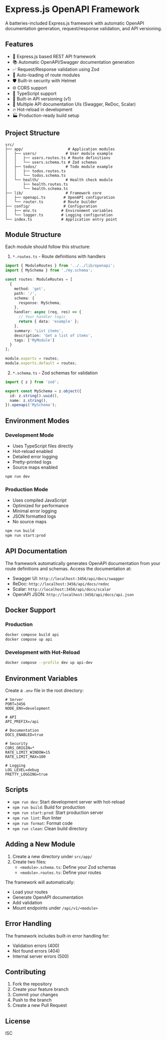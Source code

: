 # Express.js OpenAPI Framework

A batteries-included Express.js framework with automatic OpenAPI documentation generation, request/response validation, and API versioning.

## Features

- 🚀 Express.js based REST API framework
- 📚 Automatic OpenAPI/Swagger documentation generation
- ✅ Request/Response validation using Zod
- 🔄 Auto-loading of route modules
- 🛡️ Built-in security with Helmet
- 🌐 CORS support
- 🎯 TypeScript support
- 🔢 Built-in API versioning (v1)
- 📖 Multiple API documentation UIs (Swagger, ReDoc, Scalar)
- 🔥 Hot-reload in development
- 🏭 Production-ready build setup

## Project Structure

```
src/
├── app/                    # Application modules
│   ├── users/             # User module example
│   │   ├── users.routes.ts # Route definitions
│   │   └── users.schema.ts # Zod schemas
│   ├── todos/             # Todo module example
│   │   ├── todos.routes.ts
│   │   └── todos.schema.ts
│   └── health/            # Health check module
│       ├── health.routes.ts
│       └── health.schema.ts
├── lib/                   # Framework core
│   ├── openapi.ts        # OpenAPI configuration
│   └── router.ts         # Route builder
├── config/               # Configuration
│   ├── env.ts           # Environment variables
│   └── logger.ts        # Logging configuration
└── index.ts             # Application entry point
```

## Module Structure

Each module should follow this structure:

1. `*.routes.ts` - Route definitions with handlers
```typescript
import { ModuleRoutes } from '../../lib/openapi';
import { MySchema } from './my.schema';

const routes: ModuleRoutes = [
  {
    method: 'get',
    path: '/',
    schema: {
      response: MySchema,
    },
    handler: async (req, res) => {
      // Your handler logic
      return { data: 'example' };
    },
    summary: 'List items',
    description: 'Get a list of items',
    tags: ['MyModule']
  }
];

module.exports = routes;
module.exports.default = routes;
```

2. `*.schema.ts` - Zod schemas for validation
```typescript
import { z } from 'zod';

export const MySchema = z.object({
  id: z.string().uuid(),
  name: z.string(),
}).openapi('MySchema');
```

## Environment Modes

### Development Mode
- Uses TypeScript files directly
- Hot-reload enabled
- Detailed error logging
- Pretty-printed logs
- Source maps enabled

```bash
npm run dev
```

### Production Mode
- Uses compiled JavaScript
- Optimized for performance
- Minimal error logging
- JSON formatted logs
- No source maps

```bash
npm run build
npm run start:prod
```

## API Documentation

The framework automatically generates OpenAPI documentation from your route definitions and schemas. Access the documentation at:

- Swagger UI: `http://localhost:3456/api/docs/swagger`
- ReDoc: `http://localhost:3456/api/docs/redoc`
- Scalar: `http://localhost:3456/api/docs/scalar`
- OpenAPI JSON: `http://localhost:3456/api/docs/api.json`

## Docker Support

### Production
```bash
docker compose build api
docker compose up api
```

### Development with Hot-Reload
```bash
docker compose --profile dev up api-dev
```

## Environment Variables

Create a `.env` file in the root directory:

```env
# Server
PORT=3456
NODE_ENV=development

# API
API_PREFIX=/api

# Documentation
DOCS_ENABLED=true

# Security
CORS_ORIGIN=*
RATE_LIMIT_WINDOW=15
RATE_LIMIT_MAX=100

# Logging
LOG_LEVEL=debug
PRETTY_LOGGING=true
```

## Scripts

- `npm run dev`: Start development server with hot-reload
- `npm run build`: Build for production
- `npm run start:prod`: Start production server
- `npm run lint`: Run linter
- `npm run format`: Format code
- `npm run clean`: Clean build directory

## Adding a New Module

1. Create a new directory under `src/app/`
2. Create two files:
   - `<module>.schema.ts`: Define your Zod schemas
   - `<module>.routes.ts`: Define your routes

The framework will automatically:
- Load your routes
- Generate OpenAPI documentation
- Add validation
- Mount endpoints under `/api/v1/<module>`

## Error Handling

The framework includes built-in error handling for:
- Validation errors (400)
- Not found errors (404)
- Internal server errors (500)

## Contributing

1. Fork the repository
2. Create your feature branch
3. Commit your changes
4. Push to the branch
5. Create a new Pull Request

## License

ISC 